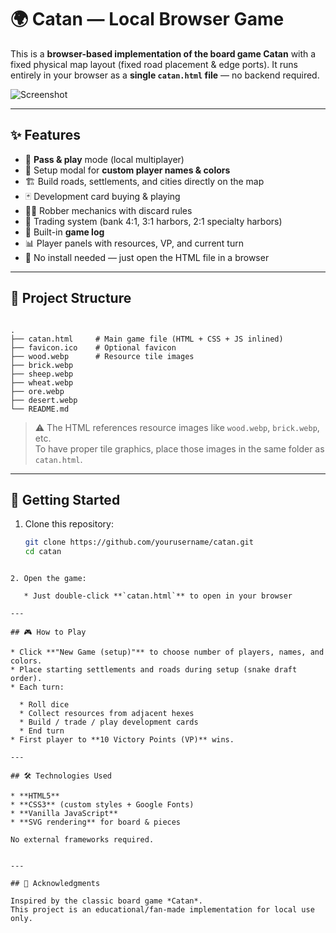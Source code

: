 # 🌍 Catan — Local Browser Game

This is a **browser-based implementation of the board game Catan** with a fixed physical map layout (fixed road placement & edge ports). It runs entirely in your browser as a **single `catan.html` file** — no backend required.

![Screenshot](screenshot.png) <!-- Optional: add a screenshot -->

---

## ✨ Features

- 🎲 **Pass & play** mode (local multiplayer)
- 🎨 Setup modal for **custom player names & colors**
- 🏗️ Build roads, settlements, and cities directly on the map
- 🃏 Development card buying & playing
- 🏴‍☠️ Robber mechanics with discard rules
- 🏦 Trading system (bank 4:1, 3:1 harbors, 2:1 specialty harbors)
- 📜 Built-in **game log**
- 📊 Player panels with resources, VP, and current turn
- 🚀 No install needed — just open the HTML file in a browser

---

## 📂 Project Structure

```

.
├── catan.html     # Main game file (HTML + CSS + JS inlined)
├── favicon.ico    # Optional favicon
├── wood.webp      # Resource tile images
├── brick.webp
├── sheep.webp
├── wheat.webp
├── ore.webp
├── desert.webp
└── README.md

````

> ⚠️ The HTML references resource images like `wood.webp`, `brick.webp`, etc.  
> To have proper tile graphics, place those images in the same folder as `catan.html`.

---

## 🚀 Getting Started

1. Clone this repository:
   ```bash
   git clone https://github.com/yourusername/catan.git
   cd catan
```

2. Open the game:

   * Just double-click **`catan.html`** to open in your browser

---

## 🎮 How to Play

* Click **"New Game (setup)"** to choose number of players, names, and colors.
* Place starting settlements and roads during setup (snake draft order).
* Each turn:

  * Roll dice
  * Collect resources from adjacent hexes
  * Build / trade / play development cards
  * End turn
* First player to **10 Victory Points (VP)** wins.

---

## 🛠️ Technologies Used

* **HTML5**
* **CSS3** (custom styles + Google Fonts)
* **Vanilla JavaScript**
* **SVG rendering** for board & pieces

No external frameworks required.


---

## 🙌 Acknowledgments

Inspired by the classic board game *Catan*.
This project is an educational/fan-made implementation for local use only.

